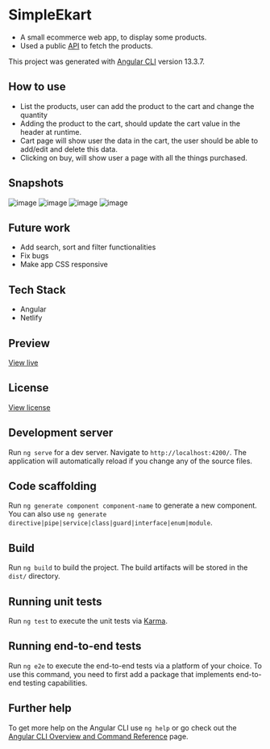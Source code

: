 # SimpleEkart

* A small ecommerce web app, to display some products.
* Used a public [API](https://geektrust.s3.ap-southeast-1.amazonaws.com/coding-problems/shopping-cart/catalogue.json) to fetch the products.

This project was generated with [Angular CLI](https://github.com/angular/angular-cli) version 13.3.7.

## How to use

* List the products, user can add the product to the cart and change the quantity
* Adding the product to the cart, should update the cart value in the header at runtime.
* Cart page will show user the data in the cart, the user should be able to add/edit and delete this data.
* Clicking on buy, will show user a page with all the things purchased.

## Snapshots

![image](https://user-images.githubusercontent.com/27736288/211914945-9ffe74d0-7e4d-4f18-8254-b4e2c82e8dd2.png)
![image](https://user-images.githubusercontent.com/27736288/211915031-275ed419-0e86-4ad3-ac2f-9fcd4481086f.png)
![image](https://user-images.githubusercontent.com/27736288/211915103-1e5af47e-bbce-4a6b-9219-beae73dfd418.png)
![image](https://user-images.githubusercontent.com/27736288/211915266-e6e522b2-ba92-4a0d-869e-72d0c0a6e1be.png)

## Future work

* Add search, sort and filter functionalities
* Fix bugs
* Make app CSS responsive

## Tech Stack

* Angular
* Netlify

## Preview

[View live](https://simple-ekart-gautam-balamurali.netlify.app)

## License

[View license](https://github.com/gautam-balamurali/simple-ekart/blob/master/LICENSE.md)

## Development server

Run `ng serve` for a dev server. Navigate to `http://localhost:4200/`. The application will automatically reload if you change any of the source files.

## Code scaffolding

Run `ng generate component component-name` to generate a new component. You can also use `ng generate directive|pipe|service|class|guard|interface|enum|module`.

## Build

Run `ng build` to build the project. The build artifacts will be stored in the `dist/` directory.

## Running unit tests

Run `ng test` to execute the unit tests via [Karma](https://karma-runner.github.io).

## Running end-to-end tests

Run `ng e2e` to execute the end-to-end tests via a platform of your choice. To use this command, you need to first add a package that implements end-to-end testing capabilities.

## Further help

To get more help on the Angular CLI use `ng help` or go check out the [Angular CLI Overview and Command Reference](https://angular.io/cli) page.

